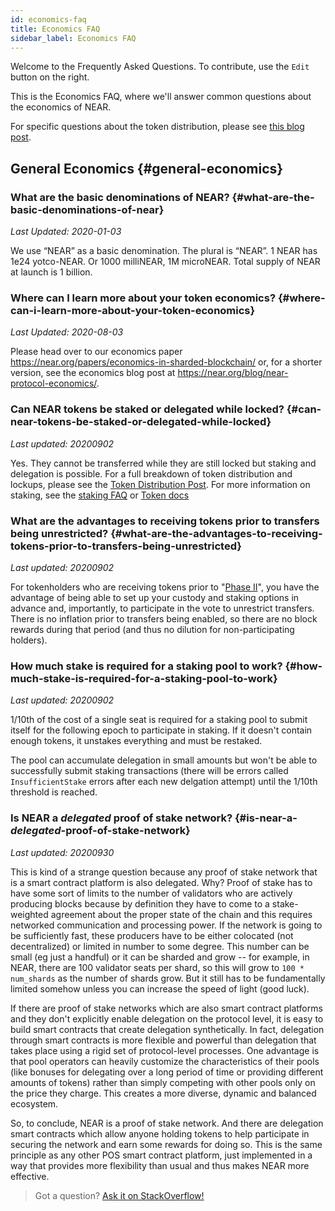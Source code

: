 ```yaml
---
id: economics-faq
title: Economics FAQ
sidebar_label: Economics FAQ
---
```


Welcome to the Frequently Asked Questions. To contribute, use the `Edit` button on the right.

This is the Economics FAQ, where we'll answer common questions about the economics of NEAR.

For specific questions about the token distribution, please see [this blog post](https://near.org/blog/near-token-supply-and-distribution/).

## General Economics {#general-economics}

### What are the basic denominations of NEAR? {#what-are-the-basic-denominations-of-near}

_Last Updated: 2020-01-03_

We use “NEAR” as a basic denomination. The plural is “NEAR”.
1 NEAR has 1e24 yotco-NEAR. Or 1000 milliNEAR, 1M microNEAR.
Total supply of NEAR at launch is 1 billion.

### Where can I learn more about your token economics? {#where-can-i-learn-more-about-your-token-economics}

_Last Updated: 2020-08-03_

Please head over to our economics paper https://near.org/papers/economics-in-sharded-blockchain/ or, for a shorter version, see the economics blog post at https://near.org/blog/near-protocol-economics/.

### Can NEAR tokens be staked or delegated while locked? {#can-near-tokens-be-staked-or-delegated-while-locked}

_Last updated: 20200902_

Yes. They cannot be transferred while they are still locked but staking and delegation is possible. For a full breakdown of token distribution and lockups, please see the [Token Distribution Post](https://near.org/blog/near-token-supply-and-distribution/). For more information on staking, see the [staking FAQ](https://wiki.near.org/validator/validator-support/faq) or [Token docs](https://wiki.near.org/getting-started/near-token/token-custody)

### What are the advantages to receiving tokens prior to transfers being unrestricted? {#what-are-the-advantages-to-receiving-tokens-prior-to-transfers-being-unrestricted}

_Last updated: 20200902_

For tokenholders who are receiving tokens prior to "[Phase II](https://near.org/blog/mainnet-roadmap/)", you have the advantage of being able to set up your custody and staking options in advance and, importantly, to participate in the vote to unrestrict transfers. There is no inflation prior to transfers being enabled, so there are no block rewards during that period (and thus no dilution for non-participating holders).

### How much stake is required for a staking pool to work? {#how-much-stake-is-required-for-a-staking-pool-to-work}

_Last updated: 20200902_

1/10th of the cost of a single seat is required for a staking pool to submit itself for the following epoch to participate in staking. If it doesn't contain enough tokens, it unstakes everything and must be restaked.

The pool can accumulate delegation in small amounts but won't be able to successfully submit staking transactions (there will be errors called `InsufficientStake` errors after each new delgation attempt) until the 1/10th threshold is reached.

### Is NEAR a _delegated_ proof of stake network? {#is-near-a-_delegated_-proof-of-stake-network}

_Last updated: 20200930_

This is kind of a strange question because any proof of stake network that is a smart contract platform is also delegated. Why? Proof of stake has to have some sort of limits to the number of validators who are actively producing blocks because by definition they have to come to a stake-weighted agreement about the proper state of the chain and this requires networked communication and processing power. If the network is going to be sufficiently fast, these producers have to be either colocated (not decentralized) or limited in number to some degree. This number can be small (eg just a handful) or it can be sharded and grow -- for example, in NEAR, there are 100 validator seats per shard, so this will grow to `100 * num_shards` as the number of shards grow. But it still has to be fundamentally limited somehow unless you can increase the speed of light (good luck).

If there are proof of stake networks which are also smart contract platforms and they don't explicitly enable delegation on the protocol level, it is easy to build smart contracts that create delegation synthetically. In fact, delegation through smart contracts is more flexible and powerful than delegation that takes place using a rigid set of protocol-level processes. One advantage is that pool operators can heavily customize the characteristics of their pools (like bonuses for delegating over a long period of time or providing different amounts of tokens) rather than simply competing with other pools only on the price they charge. This creates a more diverse, dynamic and balanced ecosystem.

So, to conclude, NEAR is a proof of stake network. And there are delegation smart contracts which allow anyone holding tokens to help participate in securing the network and earn some rewards for doing so. This is the same principle as any other POS smart contract platform, just implemented in a way that provides more flexibility than usual and thus makes NEAR more effective.

> Got a question?
> <a href="https://stackoverflow.com/questions/tagged/nearprotocol">
> <h8>Ask it on StackOverflow!</h8></a>
